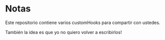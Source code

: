 # Notas

Este repositorio contiene varios customHooks para compartir con ustedes.

También la idea es que yo no quiero volver a escribirlos!